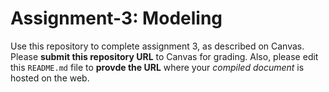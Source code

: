 # Assignment-3: Modeling

Use this repository to complete assignment 3, as described on Canvas. Please **submit this repository URL** to Canvas for grading. Also, please edit this `README.md` file to **provde the URL** where your _compiled document_ is hosted on the web.
